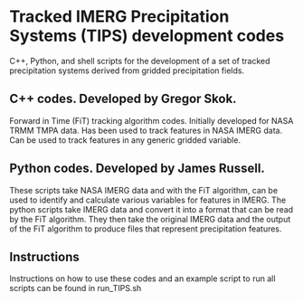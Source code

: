 # Tracked IMERG Precipitation Systems (TIPS) development codes
C++, Python, and shell scripts for the development of a set of tracked precipitation systems derived from gridded precipitation fields.

## C++ codes. Developed by Gregor Skok.
Forward in Time (FiT) tracking algorithm codes. Initially developed for NASA TRMM TMPA data. Has been used to track features in NASA IMERG data. Can be used to track features in any generic gridded variable.

## Python codes. Developed by James Russell.
These scripts take NASA IMERG data and with the FiT algorithm, can be used to identify and calculate various variables for features in IMERG. The python scripts take IMERG data and convert it into a format that can be read by the FiT algorithm. They then take the original IMERG data and the output of the FiT algorithm to produce files that represent precipitation features.

## Instructions
Instructions on how to use these codes and an example script to run all scripts can be found in run_TIPS.sh
